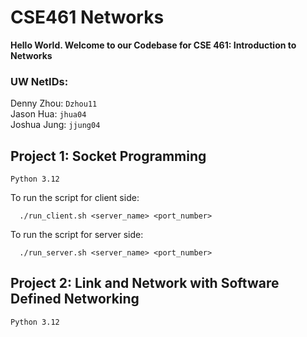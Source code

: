 # CSE461 Networks
**Hello World. Welcome to our Codebase for CSE 461: Introduction to Networks**
### **UW NetIDs:**
Denny Zhou: `Dzhou11`  
Jason Hua: `jhua04`  
Joshua Jung: `jjung04`  

## Project 1: Socket Programming
`Python 3.12`  

To run the script for client side:
``` shell  
  ./run_client.sh <server_name> <port_number>
```
To run the script for server side:
``` shell  
  ./run_server.sh <server_name> <port_number>
```

## Project 2: Link and Network with Software Defined Networking
`Python 3.12`  
